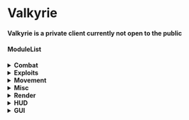 
# Valkyrie

#### Valkyrie is a private client currently not open to the public

#### ModuleList
<details>
  <summary><b>Combat</b></summary>

<ul>
<li>AntiCrystal</li>
<li>AutoAnvil</li>
<li>AutoArmor</li>
<li>AutoTrap</li>
<li>AutoWeb</li>
<li>BedAura</li>
<li>Blocker</li>
<li>FastBow</li>
<li>HoleFill</li>
<li>KillAura</li>
<li>Offhand</li>
<li>Piston Aura</li>
<li>SelfTrap</li>
<li>SelfWeb</li>
<li>Sorround</li>
<li>ValkCa</li>
  
</ul>

</details>

<details>
  <summary><b>Exploits</b></summary>

<ul>
<li>AntiHunger</li>
<li>CoordExploit</li>
<li>FastBreak</li>
<li>LiquidInteract</li>
<li>NoInteract</li>
<li>NoSwing</li>
<li>Reach</li>
<li>PacketUse</li>
<li>PacketXp</li>
<li>PortalGodMode</li>
  
</ul>

</details>

<details>
  <summary><b>Movement</b></summary>

<ul>
<li>Anchor</li>
<li>Blink</li>
<li>HoleTP</li>
<li>PlayerTweaks</li>
<li>ReverseStep</li>
<li>Speed</li>
<li>Sprint</li>
<li>Step</li>
  
</ul>

</details>

<details>
  <summary><b>Misc</b></summary>

<ul>
<li>Announcer</li>
<li>AutoGear</li>
<li>AutoGG</li>
<li>AutoReply</li>
<li>AutoRespawn</li>
<li>AutoTool</li>
<li>ChatModifier</li>
<li>ChatSuffix</li>
<li>DiscordRPC</li>
<li>DunkDupe</li>
<li>FastPlace</li>
<li>FakePlayer</li>
<li>MultiTask</li>
<li>NoEntityTrace</li>
<li>NoKick</li>
<li>PhysicsSpammer</li>
<li>PvPInfo</li>
<li>SortInventory</li>

  
</ul>

</details>

<details>
  <summary><b>Render</b></summary>

<ul>
<li>BlockHighlight</li>
<li>BreakESP</li>
<li>Capes</li>
<li>Chams</li>
<li>CityESP</li>
<li>ESP</li>
<li>ChatModifier</li>
<li>ChatSuffix</li>
<li>Freecam</li>
<li>Fullbright</li>
<li>HitSpheres</li>
<li>HoleESP</li>
<li>LogoutSpots</li>
<li>Nametags</li>
<li>NoRender</li>
<li>RenderTweaks</li>
<li>ShulkerViewer</li>
<li>SkyColor</li>
<li>Tracers</li>
<li>ViewModel</li>
<li>VoidESP</li>

  
</ul>

</details>
<details>
  <summary><b>HUD</b></summary>
<ul>
<li>ArmorHUD</li>
<li>ArrayList</li>
<li>CombatInfo</li>
<li>InventoryViewer</li>
<li>Notifications</li>
<li>PotionEffects</li>
<li>Radar</li>
<li>TabGUI</li>
<li>TargetHUD</li>
<li>TargetInfo</li>
<li>TextRadar</li>
<li>Watermark</li>
<li>Welcomer</li>
  
  </ul>

</details>

<details>
  <summary><b>GUI</b></summary>
<ul>
  <li>ClickGUI</li>
  <li>Color</li>
  <li>HUDEdtior</li>


